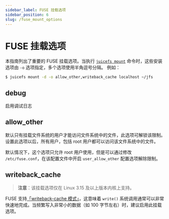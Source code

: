 ```yaml
---
sidebar_label: FUSE 挂载选项
sidebar_position: 6
slug: /fuse_mount_options
---
```

# FUSE 挂载选项

本指南列出了重要的 FUSE 挂载选项。当执行 [`juicefs mount`](../reference/command_reference.md#juicefs-mount) 命令时，这些安装选项由 `-o` 选项指定，多个选项使用半角逗号分隔。 例如：

```bash
$ juicefs mount -d -o allow_other,writeback_cache localhost ~/jfs
```

## debug

启用调试日志

## allow_other

默认只有挂载文件系统的用户才能访问文件系统中的文件，此选项可解锁该限制。设置此选项以后，所有用户，包括 root 用户都可以访问该文件系统中的文件。

默认情况下，这个选项只允许 root 用户使用，但是可以通过修改 `/etc/fuse.conf`，在该配置文件中开启 `user_allow_other` 配置选项解除限制。

## writeback_cache

> **注意**：该挂载选项仅在 Linux 3.15 及以上版本内核上支持。

FUSE 支持[「writeback-cache 模式」](https://www.kernel.org/doc/Documentation/filesystems/fuse-io.txt)，这意味着 `write()` 系统调用通常可以非常快速地完成。当频繁写入非常小的数据（如 100 字节左右）时，建议启用此挂载选项。
